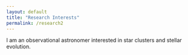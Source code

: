 ```yaml
---
layout: default
title: "Research Interests"
permalink: /research2
---
```


I am an observational astronomer interested in star clusters and stellar evolution.
